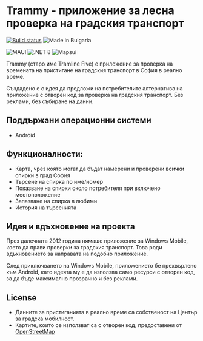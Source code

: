 # Trammy - приложение за лесна проверка на градския транспорт
[![Build status](https://github.com/angelinn/TramlineFive/actions/workflows/main.yml/badge.svg)](https://github.com/angelinn/TramlineFive/actions/workflows/main.yml/badge.svg)
![Made in Bulgaria](https://img.shields.io/static/v1?label=made%20in&message=Bulgaria&color=success)

![MAUI](https://img.shields.io/static/v1?label=.NET%20&message=MAUI&color=purple)
![.NET 8](https://img.shields.io/static/v1?label=.NET&message=8.0&color=blue)
![Mapsui](https://img.shields.io/static/v1?label=mapsui%20&message=4.1.0&color=blue) 

Trammy (старо име Tramline Five) е приложение за проверка на времената на пристигане на градския транспорт в София в реално време.

Създадено е с идея да предложи на потребителите алтернатива на приложение с отворен код за проверка на градския транспорт.
Без реклами, без събиране на данни.

## Поддържани операционни системи 
* Android

## Функционалности:
* Карта, чрез която могат да бъдат намерени и проверени всички спирки в град София
* Търсене на спирка по име/номер
* Показване на спирки около потребителя при включено местоположение
* Запазване на спирка в любими
* История на търсенията

## Идея и вдъхновение на проекта
През далечната 2012 година нямаше приложение за Windows Mobile, което да прави проверки за градския транспорт. Това роди вдъхновението за направата на подобно приложение. 

След приключването на Windows Mobile, приложението бе прехвърлено към Android, като идеята му е да използва само ресурси с отворен код, за да бъде максимално прозрачно и без реклами.

## License
* Данните за пристиганията в реално време са собственост на Център за градска мобилност.
* Картите, които се използват са с отворен код, предоставени от [OpenStreetMap](https://www.openstreetmap.org/copyright)
